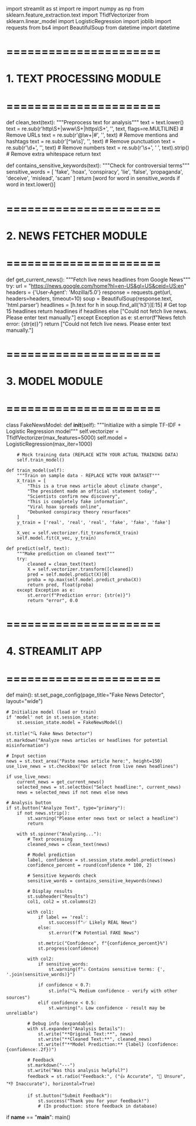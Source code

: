 import streamlit as st
import re
import numpy as np
from sklearn.feature_extraction.text import TfidfVectorizer
from sklearn.linear_model import LogisticRegression
import joblib
import requests
from bs4 import BeautifulSoup
from datetime import datetime


# ======================
# 1. TEXT PROCESSING MODULE
# ======================
def clean_text(text):
    """Preprocess text for analysis"""
    text = text.lower()
    text = re.sub(r'http\S+|www\S+|https\S+', '', text, flags=re.MULTILINE)  # Remove URLs
    text = re.sub(r'\@\w+|\#', '', text)  # Remove mentions and hashtags
    text = re.sub(r'[^\w\s]', '', text)  # Remove punctuation
    text = re.sub(r'\d+', '', text)  # Remove numbers
    text = re.sub(r'\s+', ' ', text).strip()  # Remove extra whitespace
    return text


def contains_sensitive_keywords(text):
    """Check for controversial terms"""
    sensitive_words = [
        'fake', 'hoax', 'conspiracy', 'lie', 'false',
        'propaganda', 'deceive', 'mislead', 'scam'
    ]
    return [word for word in sensitive_words if word in text.lower()]


# ======================
# 2. NEWS FETCHER MODULE
# ======================
def get_current_news():
    """Fetch live news headlines from Google News"""
    try:
        url = "https://news.google.com/home?hl=en-US&gl=US&ceid=US:en"
        headers = {'User-Agent': 'Mozilla/5.0'}
        response = requests.get(url, headers=headers, timeout=10)
        soup = BeautifulSoup(response.text, 'html.parser')
        headlines = [h.text for h in soup.find_all('h3')][:15]  # Get top 15 headlines
        return headlines if headlines else ["Could not fetch live news. Please enter text manually."]
    except Exception as e:
        st.error(f"News fetch error: {str(e)}")
        return ["Could not fetch live news. Please enter text manually."]


# ======================
# 3. MODEL MODULE
# ======================
class FakeNewsModel:
    def __init__(self):
        """Initialize with a simple TF-IDF + Logistic Regression model"""
        self.vectorizer = TfidfVectorizer(max_features=5000)
        self.model = LogisticRegression(max_iter=1000)

        # Mock training data (REPLACE WITH YOUR ACTUAL TRAINING DATA)
        self.train_model()

    def train_model(self):
        """Train on sample data - REPLACE WITH YOUR DATASET"""
        X_train = [
            "This is a true news article about climate change",
            "The president made an official statement today",
            "Scientists confirm new discovery",
            "This is completely fake information",
            "Viral hoax spreads online",
            "Debunked conspiracy theory resurfaces"
        ]
        y_train = ['real', 'real', 'real', 'fake', 'fake', 'fake']

        X_vec = self.vectorizer.fit_transform(X_train)
        self.model.fit(X_vec, y_train)

    def predict(self, text):
        """Make prediction on cleaned text"""
        try:
            cleaned = clean_text(text)
            X = self.vectorizer.transform([cleaned])
            pred = self.model.predict(X)[0]
            proba = np.max(self.model.predict_proba(X))
            return pred, float(proba)
        except Exception as e:
            st.error(f"Prediction error: {str(e)}")
            return "error", 0.0


# ======================
# 4. STREAMLIT APP
# ======================
def main():
    st.set_page_config(page_title="Fake News Detector", layout="wide")

    # Initialize model (load or train)
    if 'model' not in st.session_state:
        st.session_state.model = FakeNewsModel()

    st.title("🔍 Fake News Detector")
    st.markdown("Analyze news articles or headlines for potential misinformation")

    # Input section
    news = st.text_area("Paste news article here:", height=150)
    use_live_news = st.checkbox("Or select from live news headlines")

    if use_live_news:
        current_news = get_current_news()
        selected_news = st.selectbox("Select headline:", current_news)
        news = selected_news if not news else news

    # Analysis button
    if st.button("Analyze Text", type="primary"):
        if not news.strip():
            st.warning("Please enter news text or select a headline")
            return

        with st.spinner("Analyzing..."):
            # Text processing
            cleaned_news = clean_text(news)

            # Model prediction
            label, confidence = st.session_state.model.predict(news)
            confidence_percent = round(confidence * 100, 2)

            # Sensitive keywords check
            sensitive_words = contains_sensitive_keywords(news)

            # Display results
            st.subheader("Results")
            col1, col2 = st.columns(2)

            with col1:
                if label == 'real':
                    st.success(f"✅ Likely REAL News")
                else:
                    st.error(f"❌ Potential FAKE News")

                st.metric("Confidence", f"{confidence_percent}%")
                st.progress(confidence)

            with col2:
                if sensitive_words:
                    st.warning(f"⚠️ Contains sensitive terms: {', '.join(sensitive_words)}")

                if confidence < 0.7:
                    st.info("🔍 Medium confidence - verify with other sources")
                elif confidence < 0.5:
                    st.warning("⚠️ Low confidence - result may be unreliable")

            # Debug info (expandable)
            with st.expander("Analysis Details"):
                st.write("**Original Text:**", news)
                st.write("**Cleaned Text:**", cleaned_news)
                st.write(f"**Model Prediction:** {label} (confidence: {confidence:.2f})")

            # Feedback
            st.markdown("---")
            st.write("Was this analysis helpful?")
            feedback = st.radio("Feedback:", ("👍 Accurate", "🤔 Unsure", "👎 Inaccurate"), horizontal=True)

            if st.button("Submit Feedback"):
                st.success("Thank you for your feedback!")
                # (In production: store feedback in database)


if __name__ == "__main__":
    main()

